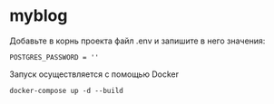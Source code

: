 # myblog
Добавьте в корнь проекта файл .env и запишите в него значения:
```
POSTGRES_PASSWORD = ''
```
Запуск осуществляется с помощью Docker
```docker
docker-compose up -d --build
```
